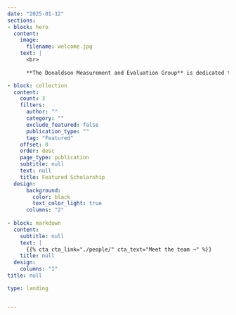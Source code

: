 ```yaml
---
date: "2025-01-12"
sections:
- block: hero
  content:
    image:
      filename: welcome.jpg
    text: |
      <br>
      
      **The Donaldson Measurement and Evaluation Group** is dedicated to providing advanced measurement and evaluation services to empower individuals, organizations, and communities to achieve positive health & well-being outcomes.   

- block: collection
  content:
    count: 3
    filters:
      author: ""
      category: ""
      exclude_featured: false
      publication_type: ""
      tag: "Featured"
    offset: 0
    order: desc
    page_type: publication
    subtitle: null
    text: null
    title: Featured Scholarship
  design:
      background:
        color: black
        text_color_light: true
      columns: "2"
    
- block: markdown
  content:
    subtitle: null
    text: |
      {{% cta cta_link="./people/" cta_text="Meet the team →" %}}
    title: null
  design:
    columns: "1"
title: null

type: landing


---
```

